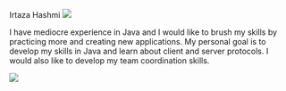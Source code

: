 Irtaza Hashmi
![](https://d1bvpoagx8hqbg.cloudfront.net/259/9ae5a587b07da49763639cd1720114b3.jpg)


I have mediocre experience in Java and I would like to brush my skills by practicing more and creating new applications.
My personal goal is to develop my skills in Java and learn about client and server protocols. I would also like to 
develop my team coordination skills.

![](F:\SEVER\Foto's\Ardennen_2019_mentorgroepje_TN\A021955-R1-05-30.bmp)